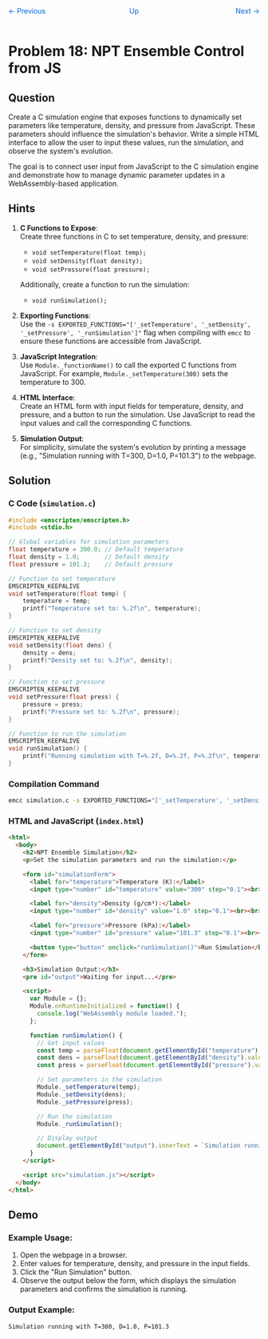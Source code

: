 <nav style="display: grid; grid-template-columns: 1fr 1fr 1fr; padding: 1rem 0;">
    <a href="../lesson17" style="text-decoration: none; color: #0366d6;">← Previous</a>
    <a href="../" style="text-decoration: none; color: #0366d6; text-align: center;">Up</a>
    <a href="../lesson19/" style="text-decoration: none; color: #0366d6; text-align: right;">Next →</a>
</nav>

# Problem 18: NPT Ensemble Control from JS

## Question

Create a C simulation engine that exposes functions to dynamically set parameters like temperature, density, and pressure from JavaScript. These parameters should influence the simulation's behavior. Write a simple HTML interface to allow the user to input these values, run the simulation, and observe the system's evolution.

The goal is to connect user input from JavaScript to the C simulation engine and demonstrate how to manage dynamic parameter updates in a WebAssembly-based application.

## Hints

1. **C Functions to Expose**:  
   Create three functions in C to set temperature, density, and pressure:
   - `void setTemperature(float temp);`
   - `void setDensity(float density);`
   - `void setPressure(float pressure);`

   Additionally, create a function to run the simulation:
   - `void runSimulation();`

2. **Exporting Functions**:  
   Use the `-s EXPORTED_FUNCTIONS="['_setTemperature', '_setDensity', '_setPressure', '_runSimulation']"` flag when compiling with `emcc` to ensure these functions are accessible from JavaScript.

3. **JavaScript Integration**:  
   Use `Module._functionName()` to call the exported C functions from JavaScript. For example, `Module._setTemperature(300)` sets the temperature to 300.

4. **HTML Interface**:  
   Create an HTML form with input fields for temperature, density, and pressure, and a button to run the simulation. Use JavaScript to read the input values and call the corresponding C functions.

5. **Simulation Output**:  
   For simplicity, simulate the system's evolution by printing a message (e.g., "Simulation running with T=300, D=1.0, P=101.3") to the webpage.

## Solution

### C Code (`simulation.c`)

```c
#include <emscripten/emscripten.h>
#include <stdio.h>

// Global variables for simulation parameters
float temperature = 300.0; // Default temperature
float density = 1.0;       // Default density
float pressure = 101.3;    // Default pressure

// Function to set temperature
EMSCRIPTEN_KEEPALIVE
void setTemperature(float temp) {
    temperature = temp;
    printf("Temperature set to: %.2f\n", temperature);
}

// Function to set density
EMSCRIPTEN_KEEPALIVE
void setDensity(float dens) {
    density = dens;
    printf("Density set to: %.2f\n", density);
}

// Function to set pressure
EMSCRIPTEN_KEEPALIVE
void setPressure(float press) {
    pressure = press;
    printf("Pressure set to: %.2f\n", pressure);
}

// Function to run the simulation
EMSCRIPTEN_KEEPALIVE
void runSimulation() {
    printf("Running simulation with T=%.2f, D=%.2f, P=%.2f\n", temperature, density, pressure);
}
```

### Compilation Command

```bash
emcc simulation.c -s EXPORTED_FUNCTIONS="['_setTemperature', '_setDensity', '_setPressure', '_runSimulation']" -o simulation.js
```

### HTML and JavaScript (`index.html`)

```html
<html>
  <body>
    <h2>NPT Ensemble Simulation</h2>
    <p>Set the simulation parameters and run the simulation:</p>

    <form id="simulationForm">
      <label for="temperature">Temperature (K):</label>
      <input type="number" id="temperature" value="300" step="0.1"><br><br>

      <label for="density">Density (g/cm³):</label>
      <input type="number" id="density" value="1.0" step="0.1"><br><br>

      <label for="pressure">Pressure (kPa):</label>
      <input type="number" id="pressure" value="101.3" step="0.1"><br><br>

      <button type="button" onclick="runSimulation()">Run Simulation</button>
    </form>

    <h3>Simulation Output:</h3>
    <pre id="output">Waiting for input...</pre>

    <script>
      var Module = {};
      Module.onRuntimeInitialized = function() {
        console.log("WebAssembly module loaded.");
      };

      function runSimulation() {
        // Get input values
        const temp = parseFloat(document.getElementById("temperature").value);
        const dens = parseFloat(document.getElementById("density").value);
        const press = parseFloat(document.getElementById("pressure").value);

        // Set parameters in the simulation
        Module._setTemperature(temp);
        Module._setDensity(dens);
        Module._setPressure(press);

        // Run the simulation
        Module._runSimulation();

        // Display output
        document.getElementById("output").innerText = `Simulation running with T=${temp}, D=${dens}, P=${press}`;
      }
    </script>

    <script src="simulation.js"></script>
  </body>
</html>
```

## Demo

### Example Usage:

1. Open the webpage in a browser.
2. Enter values for temperature, density, and pressure in the input fields.
3. Click the "Run Simulation" button.
4. Observe the output below the form, which displays the simulation parameters and confirms the simulation is running.

### Output Example:

```
Simulation running with T=300, D=1.0, P=101.3
```